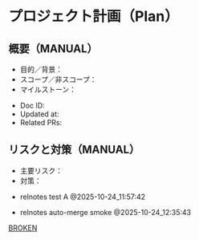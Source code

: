 # プロジェクト計画（Plan）

## 概要（MANUAL）
- 目的／背景：
- スコープ／非スコープ：
- マイルストーン：

<!-- AUTO:BEGIN name=plan.meta -->
- Doc ID:
- Updated at:
- Related PRs:
<!-- AUTO:END -->

## リスクと対策（MANUAL）
- 主要リスク：
- 対策：

<!-- noop: manual check -->

- relnotes test A @2025-10-24_11:57:42

- relnotes auto-merge smoke @2025-10-24_12:35:43



[BROKEN](./_missing.md)
